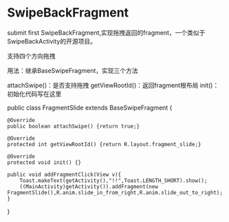 # SwipeBackFragment
submit first
SwipeBackFragment,实现拖拽返回的fragment，一个类似于SwipeBackActivity的开源项目。

支持四个方向拖拽


用法：继承BaseSwipeFragment，实现三个方法

attachSwipe()：是否支持拖拽
getViewRootId()：返回fragment根布局
init()：初始化代码写在这里

public class FragmentSlide extends BaseSwipeFragment {

	@Override
	public boolean attachSwipe() {return true;}

    @Override
    protected int getViewRootId() {return R.layout.fragment_slide;}

    @Override
    protected void init() {}

    public void addFragmentClick(View v){
        Toast.makeText(getActivity(),"!!",Toast.LENGTH_SHORT).show();
        ((MainActivity)getActivity()).addFragment(new FragmentSlide(),R.anim.slide_in_from_right,R.anim.slide_out_to_right);
    }
}
